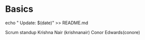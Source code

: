 # Basics

echo " Update: $(date)" >> README.md

Scrum standup
Krishna Nair (krishnanair)
Conor Edwards(conore)

